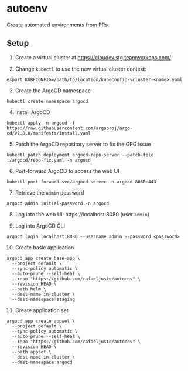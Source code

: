 # autoenv

Create automated environments from PRs.

## Setup

1. Create a virtual cluster at https://cloudev.stg.teamworkops.com/

2. Change `kubectl` to use the new virtual cluster context:
```
export KUBECONFIG=/path/to/location/kubeconfig-vcluster-<name>.yaml
```

3. Create the ArgoCD namespace
```
kubectl create namespace argocd
```

4. Install ArgoCD
```
kubectl apply -n argocd -f https://raw.githubusercontent.com/argoproj/argo-cd/v2.8.0/manifests/install.yaml
```

5. Patch the ArgoCD repository server to fix the GPG issue
```
kubectl patch deployment argocd-repo-server --patch-file ./argocd/repo-fix.yaml -n argocd
```

6. Port-forward ArgoCD to access the web UI
```
kubectl port-forward svc/argocd-server -n argocd 8080:443
```

7. Retrieve the `admin` password
```
argocd admin initial-password -n argocd
```

8. Log into the web UI: https://localhost:8080 (user `admin`)

9. Log into ArgoCD CLI
```
argocd login localhost:8080 --username admin --password <password>
```

10. Create basic application
```
argocd app create base-app \
  --project default \
  --sync-policy automatic \
  --auto-prune --self-heal \
  --repo "https://github.com/rafaeljusto/autoenv" \
  --revision HEAD \
  --path helm \
  --dest-name in-cluster \
  --dest-namespace staging
```

11. Create application set
```
argocd app create appset \
  --project default \
  --sync-policy automatic \
  --auto-prune --self-heal \
  --repo "https://github.com/rafaeljusto/autoenv" \
  --revision HEAD \
  --path appset \
  --dest-name in-cluster \
  --dest-namespace argocd
```
